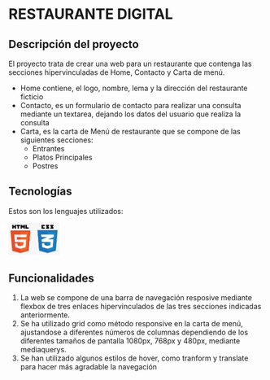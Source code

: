 # RESTAURANTE DIGITAL

## Descripción del proyecto
El proyecto trata de crear una web para un restaurante que contenga las secciones hipervinculadas de Home, Contacto y Carta de menú.
-   Home contiene, el logo, nombre, lema y la dirección del restaurante ficticio
-   Contacto, es un formulario de contacto para realizar una consulta mediante un textarea, dejando los datos del usuario que realiza la consulta
-   Carta, es la carta de Menú de restaurante que se compone de las siguientes secciones:
    -   Entrantes
    -   Platos Principales
    -   Postres

## Tecnologías
Estos son los lenguajes utilizados:

<img src="imagenes/logo_html_css.png" width="100">

## Funcionalidades
1. La web se compone de una barra de navegación resposive mediante flexbox de tres enlaces hipervinculados de las tres secciones indicadas anteriormente.
2. Se ha utilizado grid como método responsive en la carta de menú, ajustandose a diferentes números de columnas dependiendo de los diferentes tamaños de pantalla 1080px, 768px y 480px, mediante mediaquerys.
3. Se han utilizado algunos estilos de hover, como tranform y translate para hacer más agradable la navegación
